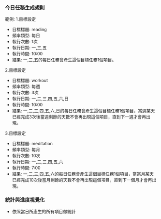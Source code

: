
### 今日任務生成規則

範例:
1.目標設定
- 目標標題: reading
- 頻率類型: 每日
- 執行次數: 1次
- 執行日期: 一,三,五
- 執行時間: 10:00
- 結果: 一,三,五的每日任務會產生這個目標任務1個項目。

2.目標設定
- 目標標題: workout
- 頻率類型: 每週
- 執行次數: 3次
- 執行日期: 一,二,三,四,五,六,日
- 執行時間: 10:00
- 結果: 一,二,三,四,五,六,日的每日任務會產生這個目標任務1個項目，當週某天已經完成3次後當週剩餘的天數不會再出現這個項目，直到下一週才會再出現。

3.目標設定
- 目標標題: meditation
- 頻率類型: 每月
- 執行次數: 10次
- 執行日期: 一,二,三,四,五,六
- 執行時間: 7:00
- 結果: 一,二,三,四,五,六的每日任務會產生這個目標任務1個項目，當當月某天已經完成10次後當月剩餘的天數不會再出現這個項目，直到下一個月才會再出現。


### 統計與進度視覺化
- 依照當日所產生的所有項目做統計






